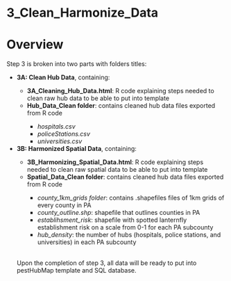 # 3_Clean_Harmonize_Data
# Overview
<p>Step 3 is broken into two parts with folders titles: </p>
<ul>
  <li><strong>3A: Clean Hub Data</strong>, containing:</li>
  <ul>
    <li><strong>3A_Cleaning_Hub_Data.html</strong>: R code explaining steps needed to clean raw hub data to be able to put into template</li>
    <li><strong>Hub_Data_Clean folder</strong>: contains cleaned hub data files exported from R code</li>
    <ul>
      <li><em>hospitals.csv</em></li>
      <li><em>policeStations.csv</em></li>
      <li><em>universities.csv</em></li>
    </ul>
  </ul>
  <li><strong>3B: Harmonized Spatial Data</strong>, containing:</li>
  <ul>
    <li><strong>3B_Harmonizing_Spatial_Data.html</strong>: R code explaining steps needed to clean raw spatial data to be able to put into template</li>
    <li><strong>Spatial_Data_Clean folder</strong>: contains cleaned hub data files exported from R code</li>
    <ul>
      <li><em>county_1km_grids folder</em>: contains .shapefiles files of 1km grids of every county in PA</li>
      <li><em>county_outline.shp</em>: shapefile that outlines counties in PA</li>
      <li><em>establihsment_risk</em>: shapefile with spotted lanternfly establishment risk on a scale from 0-1 for each PA subcounty</li>
      <li><em>hub_density</em>: the number of hubs (hospitals, police stations, and universities) in each PA subcounty</li>
    </ul>
  </ul> <br>

<p>Upon the completion of step 3, all data will be ready to put into pestHubMap template and SQL database.</p>
